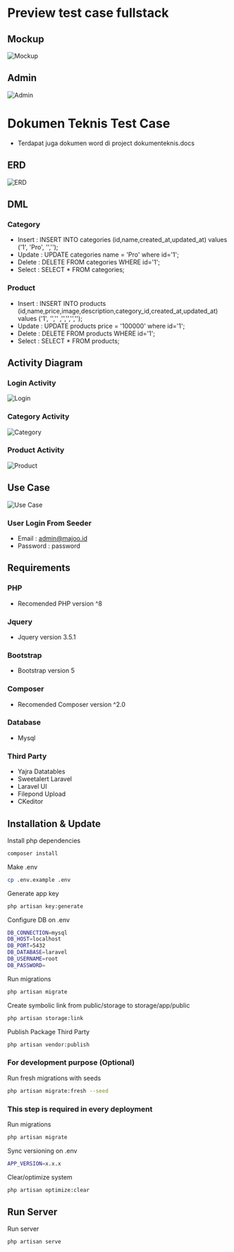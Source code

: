 # Preview test case fullstack

## Mockup
![Mockup](/public/img/mockup.png)

## Admin
![Admin](/public/img/admin.png)


# Dokumen Teknis Test Case 
- Terdapat juga dokumen word di project dokumenteknis.docs

## ERD
![ERD](/public/img/erd.png)

## DML

### Category
- Insert : INSERT INTO categories (id,name,created_at,updated_at) values ('1', 'Pro', '','');
- Update : UPDATE categories name = 'Pro' where id='1';
- Delete : DELETE FROM categories WHERE id='1';
- Select : SELECT * FROM categories;

### Product
- Insert : INSERT INTO products (id,name,price,image,description,category_id,created_at,updated_at) values ('1', '','' ,'','','','');
- Update : UPDATE products price = '100000' where id='1';
- Delete : DELETE FROM products WHERE id='1';
- Select : SELECT * FROM products;

## Activity Diagram

### Login Activity
![Login](/public/img/login.png)

### Category Activity
![Category](/public/img/category.png)

### Product Activity
![Product](/public/img/product.png)

## Use Case
![Use Case](/public/img/usecase.png)

### User Login From Seeder
- Email : admin@majoo.id
- Password : password

## Requirements

### PHP
- Recomended PHP version ^8

### Jquery
- Jquery version 3.5.1

### Bootstrap
- Bootstrap version 5

### Composer
- Recomended Composer version ^2.0

### Database
- Mysql

### Third Party
- Yajra Datatables
- Sweetalert Laravel
- Laravel UI
- Filepond Upload
- CKeditor

## Installation & Update

Install php dependencies
``` bash
composer install
```

Make .env
```bash
cp .env.example .env
```

Generate app key
```bash
php artisan key:generate
```

Configure DB on .env
```bash
DB_CONNECTION=mysql
DB_HOST=localhost
DB_PORT=5432
DB_DATABASE=laravel
DB_USERNAME=root
DB_PASSWORD=
```

Run migrations
```bash
php artisan migrate
```

Create symbolic link from public/storage to storage/app/public
```bash
php artisan storage:link
```

Publish Package Third Party
```bash
php artisan vendor:publish
```

### For development purpose (Optional)

Run fresh migrations with seeds
```bash
php artisan migrate:fresh --seed
```

### This step is required in every deployment

Run migrations
```bash
php artisan migrate
```

Sync versioning on .env
```bash
APP_VERSION=x.x.x
```

Clear/optimize system
```bash
php artisan optimize:clear
```

## Run Server

Run server
```bash
php artisan serve
```